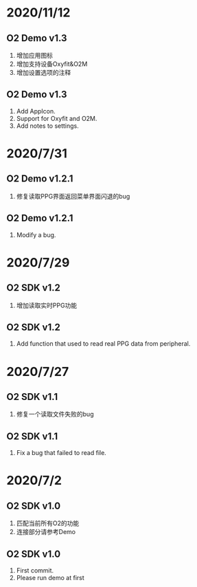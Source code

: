 # 2020/11/12
## O2 Demo v1.3
1. 增加应用图标
2. 增加支持设备Oxyfit&O2M
3. 增加设置选项的注释

## O2 Demo v1.3
1. Add AppIcon.
2. Support for Oxyfit and O2M.
3. Add notes to settings.

# 2020/7/31
## O2 Demo v1.2.1
1. 修复读取PPG界面返回菜单界面闪退的bug

## O2 Demo v1.2.1
1. Modify a bug.

# 2020/7/29
## O2 SDK v1.2
1. 增加读取实时PPG功能

## O2 SDK v1.2
1. Add function that used to read real PPG data from peripheral.

# 2020/7/27
## O2 SDK v1.1
1. 修复一个读取文件失败的bug

## O2 SDK v1.1
1. Fix a bug that failed to read file. 

# 2020/7/2
## O2 SDK v1.0
1. 匹配当前所有O2的功能
2. 连接部分请参考Demo

## O2 SDK v1.0
1. First commit.
2. Please run demo at first
